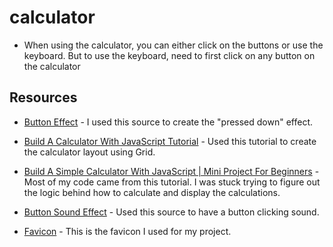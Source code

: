 # calculator

- When using the calculator, you can either click on the buttons or use the keyboard. But to use the keyboard, need to first click on any button on the calculator


## Resources

- [Button Effect](https://www.w3schools.com/howto/howto_css_animate_buttons.asp) - I used this source to create the "pressed down" effect.

- [Build A Calculator With JavaScript Tutorial](https://www.youtube.com/watch?v=j59qQ7YWLxw&t=1382s) - Used this tutorial to create the calculator layout using Grid.

- [Build A Simple Calculator With JavaScript | Mini Project For Beginners](https://www.youtube.com/watch?v=0Vg4EiYPCUc) - Most of my code came from this tutorial. I was stuck trying to figure out the logic behind how to calculate and display the calculations. 

- [Button Sound Effect](https://codepad.co/snippet/button-with-sound-effect) - Used this source to have a button clicking sound.

- [Favicon](https://icons8.com/icons/set/favicon-calculator) - This is the favicon I used for my project.
